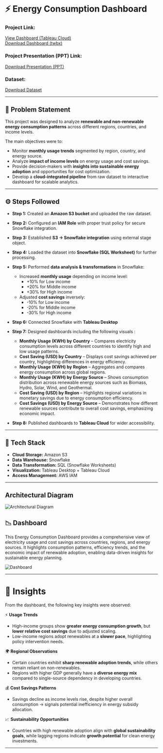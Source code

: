 # ⚡ Energy Consumption Dashboard  

### Project Link:  
[View Dashboard (Tableau Cloud)](https://listwr.com/o7dQjj)  
[Download Dashboard (twbx)](https://github.com/Shraddhamali2104/Shraddha-Data-Analyst-Portfolio/blob/main/Project3_Energy_Consumption_Analysis/Energy_Consumption.twbx)

### Project Presentation (PPT) Link:  
[Download Presentation (PPT)](https://github.com/Shraddhamali2104/Shraddha-Data-Analyst-Portfolio/blob/main/Project3_Energy_Consumption_Analysis/Energy-Consumption-Dashboarding-using-Snowflake_Tableau%20.pptx)

### Dataset:  
[Download Dataset](https://github.com/Shraddhamali2104/Shraddha-Data-Analyst-Portfolio/blob/main/Project3_Energy_Consumption_Analysis/Renewable_Energy_Usage_Sampled.csv)  

---

## 📝 Problem Statement  
This project was designed to analyze **renewable and non-renewable energy consumption patterns** across different regions, countries, and income levels.  

The main objectives were to:  
- Monitor **monthly usage trends** segmented by region, country, and energy source.  
- Analyze **impact of income levels** on energy usage and cost savings.  
- Provide decision-makers with **insights into sustainable energy adoption** and opportunities for cost optimization.  
- Develop a **cloud-integrated pipeline** from raw dataset to interactive dashboard for scalable analytics.  

---

## ⚙️ Steps Followed  

- **Step 1:** Created an **Amazon S3 bucket** and uploaded the raw dataset.  
- **Step 2:** Configured an **IAM Role** with proper trust policy for secure Snowflake integration.  
- **Step 3:** Established **S3 → Snowflake integration** using external stage object.  
- **Step 4:** Loaded the dataset into **Snowflake (SQL Worksheet)** for further processing.  
- **Step 5:** Performed **data analysis & transformations** in Snowflake:  
  - Increased **monthly usage** depending on income level:  
    - +10% for Low income  
    - +20% for Middle income  
    - +30% for High income  
  - Adjusted **cost savings** inversely:  
    - -10% for Low income  
    - -20% for Middle income  
    - -30% for High income  
- **Step 6:** Connected Snowflake with **Tableau Desktop**
- **Step 7:** Designed dashboards including the following visuals :  
  - **Monthly Usage (KWH) by Country** – Compares electricity consumption levels across different countries to identify high and low usage patterns.  
  - **Cost Saving (USD) by Country** – Displays cost savings achieved per country, highlighting differences in energy efficiency.  
  - **Monthly Usage (KWH) by Region** – Aggregates and compares energy consumption across global regions.  
  - **Monthly Usage (KWH) by Energy Source** – Shows consumption distribution across renewable energy sources such as Biomass, Hydro, Solar, Wind, and Geothermal.  
  - **Cost Saving (USD) by Region** – Highlights regional variations in monetary savings due to energy consumption efficiency.  
  - **Cost Savings (USD) by Energy Source** – Demonstrates how different renewable sources contribute to overall cost savings, emphasizing economic impact.  

- **Step 8:** Published dashboards to **Tableau Cloud** for wider accessibility.  

---
## 🚀 Tech Stack  
- **Cloud Storage:** Amazon S3  
- **Data Warehouse:** Snowflake  
- **Data Transformation:** SQL (Snowflake Worksheets)  
- **Visualization:** Tableau Desktop + Tableau Cloud  
- **Access Management:** AWS IAM  

---

## Architectural Diagram

![Architectural Diagram](https://github.com/user-attachments/assets/ca8a180a-d75e-4ffa-9404-00182094b206)

## 📉 Dashboard

This Energy Consumption Dashboard provides a comprehensive view of electricity usage and cost savings across countries, regions, and energy sources. It highlights consumption patterns, efficiency trends, and the economic impact of renewable adoption, enabling data-driven insights for sustainable energy planning.


![Dashboard](https://github.com/user-attachments/assets/cb459392-3007-41af-bcbf-ce4213978bec)

---

# 🔎 Insights  

From the dashboard, the following key insights were observed:  

⚡ **Usage Trends**  
- High-income groups show **greater energy consumption growth**, but **lower relative cost savings** due to adjusted scaling.  
- Low-income regions adopt renewables at a **slower pace**, highlighting policy intervention needs.  

🌍 **Regional Observations**  
- Certain countries exhibit **sharp renewable adoption trends**, while others remain reliant on non-renewables.  
- Regions with higher GDP generally have a **diverse energy mix** compared to single-source dependency in developing countries.  

💰 **Cost Savings Patterns**  
- Savings decline as income levels rise, despite higher overall consumption → signals potential inefficiency in energy subsidy allocation.  

📈 **Sustainability Opportunities**  
- Countries with high renewable adoption align with **global sustainability goals**, while lagging regions indicate **growth potential** for clean energy investments.  

---


